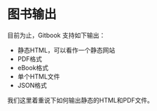# 图书输出

目前为止，Gitbook 支持如下输出：

* 静态HTML，可以看作一个静态网站
* PDF格式
* eBook格式
* 单个HTML文件
* JSON格式

我们这里着重说下如何输出静态的HTML和PDF文件。
